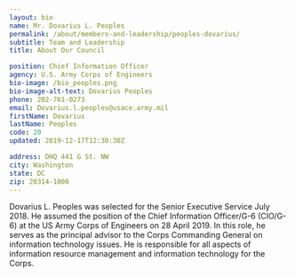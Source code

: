 ```yaml
---
layout: bio
name: Mr. Dovarius L. Peoples
permalink: /about/members-and-leadership/peoples-dovarius/
subtitle: Team and Leadership
title: About Our Council

position: Chief Information Officer
agency: U.S. Army Corps of Engineers
bio-image: /bio_peoples.png
bio-image-alt-text: Dovarius Peoples
phone: 202-761-0273
email: Dovarius.l.peoples@usace.army.mil
firstName: Dovarius
lastName: Peoples
code: 20
updated: 2019-12-17T12:30:30Z

address: DHQ 441 G St. NW
city: Washington
state: DC
zip: 20314-1000
---
```

Dovarius L. Peoples was selected for the Senior Executive Service July 2018. He assumed the position of the Chief Information Officer/G-6 (CIO/G-6) at the US Army Corps of Engineers on 28 April 2019.  In this role, he serves as the principal advisor to the Corps Commanding General on information technology issues. He is responsible for all aspects of information resource management and information technology for the Corps.
